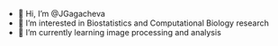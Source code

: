 - 👋 Hi, I’m @JGagacheva
- 👀 I’m interested in Biostatistics and Computational Biology research
- 🌱 I’m currently learning image processing and analysis 

<!---
JGagacheva/JGagacheva is a ✨ special ✨ repository because its `README.md` (this file) appears on your GitHub profile.
You can click the Preview link to take a look at your changes.
--->
